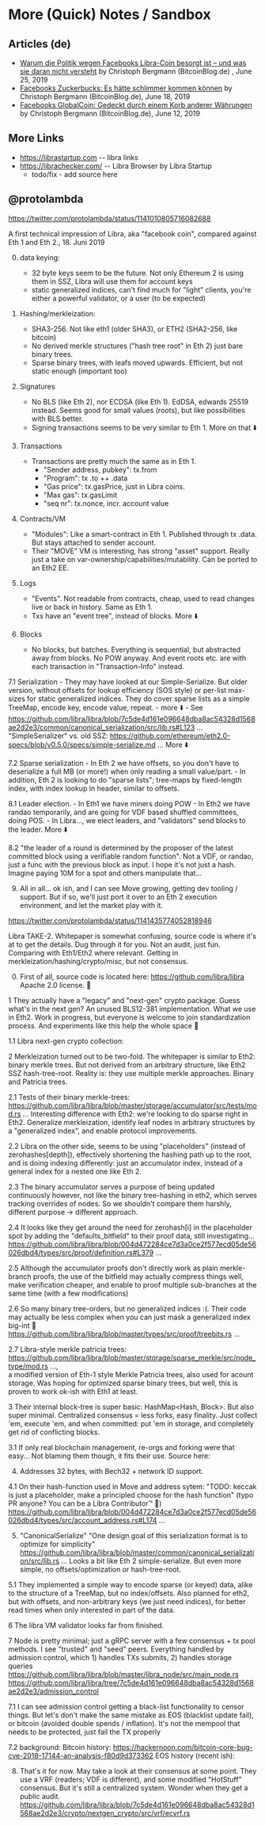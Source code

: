 # More (Quick) Notes / Sandbox

## Articles (de)

- [Warum die Politik wegen Facebooks Libra-Coin besorgt ist – und was sie daran nicht versteht](https://bitcoinblog.de/2019/06/25/ueberwachungskapitalismus-geldwaesche-und-gefahr-fuer-die-stabilitaet-des-finanzwesens/) by Christoph Bergmann (BitcoinBlog.de) , June 25, 2019
- [Facebooks Zuckerbucks: Es hätte schlimmer kommen können](https://bitcoinblog.de/2019/06/18/facebooks-zuckerbucks-es-haette-schlimmer-kommen-koennen/) by Christoph Bergmann (BitcoinBlog.de), June 18, 2019
- [Facebooks GlobalCoin: Gedeckt durch einem Korb anderer Währungen](https://bitcoinblog.de/2019/06/12/facebooks-globalcoin-gedeckt-durch-einem-korb-anderer-waehrungen/) by Christoph Bergmann (BitcoinBlog.de), June 12, 2019


## More Links

- <https://librastartup.com>  -- libra links
- <https://librachecker.com/>   -- Libra Browser by Libra Startup
  - todo/fix - add source here




## @protolambda 

<https://twitter.com/protolambda/status/1141010805716082688>

A first technical impression of Libra, aka "facebook coin", compared against Eth 1 and Eth 2.,
18. Juni 2019  


0. data keying:
   - 32 byte keys seem to be the future. Not only Ethereum  2 is using them in SSZ, Libra will use them for account keys
   - static generalized indices, can't find much for "light" clients, you're either a powerful validator, or a user (to be expected)

1. Hashing/merkleization:
   - SHA3-256. Not like eth1 (older SHA3), or ETH2 (SHA2-256, like bitcoin)
   - No derived merkle structures ("hash tree root" in Eth 2) just bare binary trees.
   - Sparse binary trees, with leafs moved upwards. Efficient, but not static enough (important too)

2. Signatures
   - No BLS (like Eth 2), nor ECDSA (like Eth 1). EdDSA, edwards 25519 instead. Seems good for small values (roots), but like possibilities with BLS better.
   - Signing transactions seems to be very similar to Eth 1. More on that ⬇️

3. Transactions
   - Transactions are pretty much the same as in Eth 1.
     - "Sender address, pubkey": tx.from
     - "Program": tx .to ++ .data
     - "Gas price": tx.gasPrice, just in Libra coins.
     - "Max gas": tx.gasLimit
     - "seq nr": tx.nonce, incr. account value

4. Contracts/VM
   - "Modules": Like a smart-contract in Eth 1. Published through tx .data. But stays attached to sender account.
   - Their "MOVE" VM is interesting, has strong "asset" support. Really just a take on var-ownership/capabilities/mutability. Can be ported to an Eth2 EE.

5. Logs
   - "Events". Not readable from contracts, cheap, used to read changes live or back in history. Same as Eth 1.
   - Txs have an "event tree", instead of blocks. More ⬇️

6. Blocks
   - No blocks, but batches. Everything is sequential, but abstracted away from blocks. No POW anyway. And event roots etc. are with each transaction in "Transaction-Info" instead.

7.1 Serialization
    - They may have looked at our Simple-Serialize. But older version, without offsets for lookup efficiency (SOS style) or per-list max-sizes for static generalized indices. They do cover sparse lists as a simple TreeMap, encode key, encode value, repeat.
    - more ⬇️
    - See https://github.com/libra/libra/blob/7c5de4d161e096648dba8ac54328d1568ae2d2e3/common/canonical_serialization/src/lib.rs#L123 ...
      "SimpleSerializer" vs. old SSZ: https://github.com/ethereum/eth2.0-specs/blob/v0.5.0/specs/simple-serialize.md … More ⬇️

7.2 Sparse serialization
    - In Eth 2 we have offsets, so you don't have to deserialize a full MB (or more!) when only reading a small value/part.
    - In addition, Eth 2 is looking to do "sparse lists"; tree-maps by fixed-length index, with index lookup in header, similar to offsets.


8.1 Leader election.
    - In Eth1 we have miners doing POW
    - In Eth2 we have randao temporarily, and are going for VDF based shuffled committees, doing POS.
    - In Libra..., we elect leaders, and "validators" send blocks to the leader. More ⬇️

8.2 "the leader of a round is determined by the proposer of the latest committed block using a verifiable random function". Not a VDF, or randao, just a func with the previous block as input. I hope it's not just a hash. Imagine paying 10M for a spot and others manipulate that...


9. All in all... ok ish, and I can see Move growing, getting dev tooling / support. But if so, we'll just port it over to an Eth 2 execution environment, and let the market play with it.



<https://twitter.com/protolambda/status/1141435774052818946>


Libra TAKE-2. Whitepaper is somewhat confusing, source code is where it's at to get the details. 
Dug through it for you. Not an audit, just fun. Comparing with Eth1/Eth2 where relevant.
Getting in merkleization/hashing/crypto/misc, but not consensus.


0. First of all, source code is located here: https://github.com/libra/libra 
Apache 2.0 license. 👏


1 They actually have a "legacy" and "next-gen" crypto package. 
Guess what's in the next gen? An unused BLS12-381 implementation. 
What we use in Eth2. Work in progress, but everyone is welcome to join standardization process. 
And experiments like this help the whole space 👏


1.1 Libra next-gen crypto collection:

2 Merkleization turned out to be two-fold. The whitepaper is similar to Eth2: binary merkle trees. 
But not derived from an arbitrary structure, like Eth2 SSZ hash-tree-root. 
Reality is: they use multiple merkle approaches. Binary and Patricia trees.


2.1 Tests of their binary merkle-trees: https://github.com/libra/libra/blob/master/storage/accumulator/src/tests/mod.rs ...
Interesting difference with Eth2: we're looking to do sparse right in Eth2. 
Generalize merkleization, identify leaf nodes in arbitrary structures by a "generalized index", 
and enable protocol improvements.


2.2 Libra on the other side, seems to be using "placeholders" (instead of zerohashes[depth]), 
effectively shortening the hashing path up to the root, and is doing indexing differently: 
just an accumulator index, instead of a general index for a nested one like Eth 2.

2.3 The binary accumulator serves a purpose of being updated continuously however, 
not like the binary tree-hashing in eth2, which serves tracking overrides of nodes. 
So we shouldn't compare them harshly, different purpose -> different approach.


2.4 It looks like they get around the need for zerohash[i] in the placeholder spot 
by adding the "defaults_bitfield" to their proof data, still investigating...
https://github.com/libra/libra/blob/004d472284ce7d3a0ce2f577ecd05de56026dbd4/types/src/proof/definition.rs#L379 ...

2.5 Although the accumulator proofs don't directly work as plain merkle-branch proofs, 
the use of the bitfield may actually compress things well, make verification cheaper, 
and enable to proof multiple sub-branches at the same time (with a few modifications)


2.6 So many binary tree-orders, but no generalized indices :(. 
Their code may actually be less complex when you can just mask a generalized index big-int 🙈
https://github.com/libra/libra/blob/master/types/src/proof/treebits.rs …

2.7 Libra-style merkle patricia trees: https://github.com/libra/libra/blob/master/storage/sparse_merkle/src/node_type/mod.rs ...,  
a modified version of Eth-1 style Merkle Patricia trees, also used for acount storage.
Was hoping for optimized sparse binary trees, but well, 
this is proven to work ok-ish with Eth1 at least.


3 Their internal block-tree is super basic: HashMap<Hash, Block>. But also super minimal. 
Centralized consensus = less forks, easy finality. 
Just collect 'em, execute 'em, and when committed: put 'em in storage, 
and completely get rid of conflicting blocks.


3.1 If only real blockchain management, re-orgs and forking were that easy... 
Not blaming them though, it fits their use. Source here:


4. Addresses
32 bytes, with Bech32 + network ID support.


4.1 On their hash-function used in Move and address sytem: 
"TODO: keccak is just a placeholder, make a principled choose for the hash function" 
(typo PR anyone? You can be a Libra Contributor™ 💯)
https://github.com/libra/libra/blob/004d472284ce7d3a0ce2f577ecd05de56026dbd4/types/src/account_address.rs#L174 ...


5. "CanonicalSerialize"
"One design goal of this serialization format is to optimize for simplicity"
https://github.com/libra/libra/blob/master/common/canonical_serialization/src/lib.rs ...
Looks a bit like Eth 2 simple-serialize. But even more simple, no offsets/optimization 
or hash-tree-root.


5.1 They implemented a simple way to encode sparse (or keyed) data, alike to the structure of a TreeMap,
but no index/offsets. Also planned for eth2, but with offsets, and non-arbitrary keys 
(we just need indices), for better read times when only interested in part of the data.



6 The libra VM validator looks far from finished.


7 Node is pretty minimal; just a gRPC server with a few consensus + tx pool methods. 
I see "trusted" and "seed" peers. Everything handled by admission control, 
which 1) handles TXs submits, 2) handles storage queries
https://github.com/libra/libra/blob/master/libra_node/src/main_node.rs
https://github.com/libra/libra/tree/7c5de4d161e096648dba8ac54328d1568ae2d2e3/admission_control


7.1 I can see admission control getting a black-list functionality to censor things. 
But let's don't make the same mistake as EOS (blacklist update fail), 
or bitcoin (avoided double spends / inflation). It's not the mempool that needs to be protected, 
just fail the TX properly


7.2 background:
Bitcoin history: https://hackernoon.com/bitcoin-core-bug-cve-2018-17144-an-analysis-f80d9d373362 
EOS history (recent ish):


8. That's it for now. May take a look at their consensus at some point. 
They use a VRF (readers; VDF is different), and some modified "HotStuff" consensus. 
But it's still a centralized system. Wonder when they get a public audit.
https://github.com/libra/libra/blob/7c5de4d161e096648dba8ac54328d1568ae2d2e3/crypto/nextgen_crypto/src/vrf/ecvrf.rs

